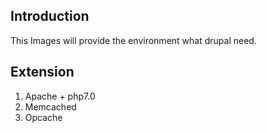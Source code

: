 ## Introduction
This Images will provide the environment what drupal need.

## Extension
1. Apache + php7.0
2. Memcached
3. Opcache
